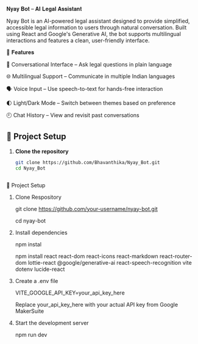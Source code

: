 𝐍𝐲𝐚𝐲 𝐁𝐨𝐭 – 𝐀𝐈 𝐋𝐞𝐠𝐚𝐥 𝐀𝐬𝐬𝐢𝐬𝐭𝐚𝐧𝐭

Nyay Bot is an AI-powered legal assistant designed to provide simplified, accessible legal information to users through natural conversation. Built using React and Google's Generative AI, the bot supports multilingual interactions and features a clean, user-friendly interface.

🚀 𝐅𝐞𝐚𝐭𝐮𝐫𝐞𝐬

💬 Conversational Interface – Ask legal questions in plain language

🌐 Multilingual Support – Communicate in multiple Indian languages

🗣️ Voice Input – Use speech-to-text for hands-free interaction

🌓 Light/Dark Mode – Switch between themes based on preference

🕘 Chat History – View and revisit past conversations

## **🚀 Project Setup**

1. **Clone the repository**
   ```bash
   git clone https://github.com/Bhavanthika/Nyay_Bot.git
   cd Nyay_Bot



📁 Project Setup 

1. Clone Respository
   
   git clone https://github.com/your-username/nyay-bot.git
   
   cd nyay-bot
   
2. Install dependencies

   npm instal 

   npm install react react-dom react-icons react-markdown react-router-dom lottie-react @google/generative-ai react-speech-recognition vite dotenv lucide-react

3. Create a .env file
   
   VITE_GOOGLE_API_KEY=your_api_key_here
   
   Replace your_api_key_here with your actual API key from Google MakerSuite

4. Start the development server
  
   npm run dev 

